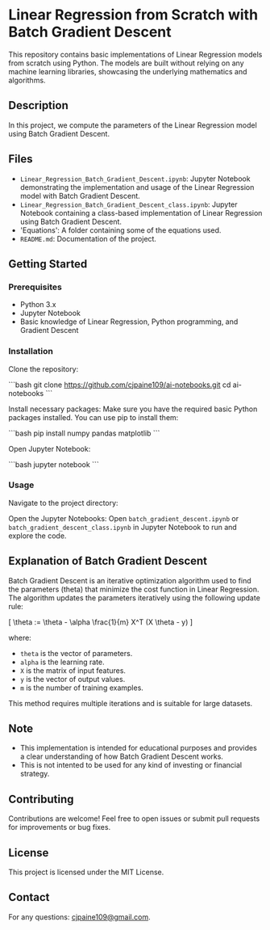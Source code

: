 # Linear Regression from Scratch with Batch Gradient Descent

This repository contains basic implementations of Linear Regression models from scratch using Python. The models are built without relying on any machine learning libraries, showcasing the underlying mathematics and algorithms.

## Description

In this project, we compute the parameters of the Linear Regression model using Batch Gradient Descent.

## Files

- `Linear_Regression_Batch_Gradient_Descent.ipynb`: Jupyter Notebook demonstrating the implementation and usage of the Linear Regression model with Batch Gradient Descent.
- `Linear_Regression_Batch_Gradient_Descent_class.ipynb`: Jupyter Notebook containing a class-based implementation of Linear Regression using Batch Gradient Descent.
- 'Equations': A folder containing some of the equations used.
- `README.md`: Documentation of the project.

## Getting Started

### Prerequisites

- Python 3.x
- Jupyter Notebook
- Basic knowledge of Linear Regression, Python programming, and Gradient Descent

### Installation

Clone the repository:

\`\`\`bash
git clone https://github.com/cjpaine109/ai-notebooks.git
cd ai-notebooks
\`\`\`

Install necessary packages: Make sure you have the required basic Python packages installed. You can use pip to install them:

\`\`\`bash
pip install numpy pandas matplotlib
\`\`\`

Open Jupyter Notebook:

\`\`\`bash
jupyter notebook
\`\`\`

### Usage

Navigate to the project directory:

Open the Jupyter Notebooks: Open `batch_gradient_descent.ipynb` or `batch_gradient_descent_class.ipynb` in Jupyter Notebook to run and explore the code.

## Explanation of Batch Gradient Descent

Batch Gradient Descent is an iterative optimization algorithm used to find the parameters (theta) that minimize the cost function in Linear Regression. The algorithm updates the parameters iteratively using the following update rule:

\[ \theta := \theta - \alpha \frac{1}{m} X^T (X \theta - y) \]

where:
- `theta` is the vector of parameters.
- `alpha` is the learning rate.
- `X` is the matrix of input features.
- `y` is the vector of output values.
- `m` is the number of training examples.

This method requires multiple iterations and is suitable for large datasets.

## Note

- This implementation is intended for educational purposes and provides a clear understanding of how Batch Gradient Descent works.
- This is not intented to be used for any kind of investing or financial strategy.

## Contributing

Contributions are welcome! Feel free to open issues or submit pull requests for improvements or bug fixes.

## License

This project is licensed under the MIT License.

## Contact

For any questions: cjpaine109@gmail.com.
